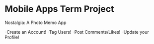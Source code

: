 # Mobile Apps Term Project

Nostalgia: A Photo Memo App

-Create an Account!
-Tag Users!
-Post Comments/Likes!
-Update your Profile!
